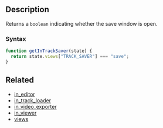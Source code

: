 ## Description

Returns a `boolean` indicating whether the save window is open.

### Syntax

```js
function getInTrackSaver(state) {
  return state.views["TRACK_SAVER"] === "save";
}
```

## Related

- [in_editor](./in_editor.md)
- [in_track_loader](./in_track_loader.md)
- [in_video_exporter](./in_video_exporter.md)
- [in_viewer](./in_viewer.md)
- [views](./views.md)
